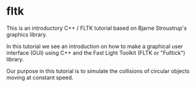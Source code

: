 # fltk

This is an introductory C++ / FLTK tutorial based on Bjarne Stroustrup's graphics library.

In this tutorial we see an introduction on how to make a graphical user interface (GUI) using C++ and the Fast Light Toolkit (FLTK or "Fulltick") library.

Our purpose in this tutorial is to simulate the collisions of circular objects moving at constant speed.
